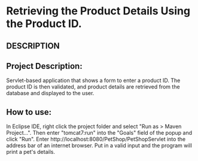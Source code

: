 # Retrieving the Product Details Using the Product ID.

## DESCRIPTION

## Project Description:
Servlet-based application that shows a form to enter a product ID. The product ID is then validated, and product details are retrieved from the database and displayed to the user. 


## How to use:
In Eclipse IDE, right click the project folder and select "Run as > Maven Project...". Then enter "tomcat7:run" into the "Goals" field of the popup and click "Run". 
Enter http://localhost:8080/PetShop/PetShopServlet into the address bar of an internet browser. Put in a valid input and the program will print a pet's details.






